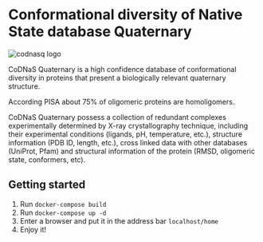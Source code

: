 # Conformational diversity of Native State database Quaternary
![codnasq logo](https://raw.githubusercontent.com/gstn-caruso/codnasq/master/app/assets/images/logo.png)

CoDNaS Quaternary is a high confidence database of conformational diversity in proteins that present a biologically relevant quaternary structure.

According PISA about 75% of oligomeric proteins are homoligomers.

CoDNaS Quaternary possess a collection of redundant complexes experimentally determined by X-ray crystallography technique, including their experimental conditions (ligands, pH, temperature, etc.), structure information (PDB ID, length, etc.), cross linked data with other databases (UniProt, Pfam) and structural information of the protein (RMSD, oligomeric state, conformers, etc).

## Getting started

1. Run `docker-compose build`
2. Run `docker-compose up -d`
3. Enter a browser and put it in the address bar `localhost/home`
4. Enjoy it!

